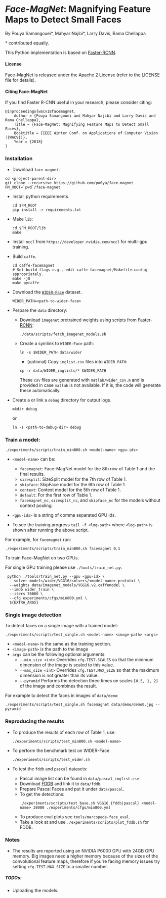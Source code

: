 # *Face-MagNet*: Magnifying Feature Maps to Detect Small Faces
 
By Pouya Samangouei\*, Mahyar Najibi\*, Larry Davis, Rama Chellappa

\* contributed equally.

This Python implementation is based on [Faster-RCNN](https://github.com/rbgirshick/py-faster-rcnn).

#### License

Face-MagNet is released under the Apache 2 License (refer to the LICENSE file for details).

#### Citing Face-MagNet

If you find Faster R-CNN useful in your research, please consider citing:

    @inproceedings{wacv18facemagnet,
        Author = {Pouya Samangouei and Mahyar Najibi and Larry Davis and Rama Chellappa},
        Title = {Face-MagNet: Magnifying Feature Maps to Detect Small Faces},
        Booktitle = {IEEE Winter Conf. on Applications of Computer Vision ({WACV})},
        Year = {2018}
    }

    
### Installation

- Download `face-magnet`. 
```
cd <project-parent-dir>
git clone --recursive https://github.com/po0ya/face-magnet
FM_ROOT=`pwd`/face-magnet
```

- Install python requirements.
    ```
    cd $FM_ROOT
    pip install -r requirements.txt
    ```
- Make `lib`:
    ```
    cd $FM_ROOT/lib
    make
    ```
    
- Install `nccl` from `https://developer.nvidia.com/nccl` for multi-gpu training.

- Build `caffe`.
    ```
    cd caffe-facemagnet
    # Set build flags e.g., edit caffe-facemagnet/Makefile.config appropriately.
    make -j8
    make pycaffe
    ```

- Download the [`WIDER-Face`](http://mmlab.ie.cuhk.edu.hk/projects/WIDERFace/) dataset. 
    ```
    WIDER_PATH=<path-to-wider-face>
    ```

- Perpare the `data` directory:
    - Download `imagenet` pretrained weights using scripts from [Faster-RCNN](https://github.com/rbgirshick/py-faster-rcnn):
        ```
        ./data/scripts/fetch_imagenet_models.sh
        ```
    
    - Create a symlink to `WIDER-Face` path:
        ```
        ln -s $WIDER_PATH data/wider
        ```
        - (optional) Copy `imglist.csv` files into `WIDER_PATH`:
        ```
        cp -r data/WIDER_imglists/* $WIDER_PATH
        ```
        These `csv` files are generated with `matlab/wider_csv.m` and is provided
        in case `matlab` is not available. If it is, the code will generate these
        automatically.
         
- Create a or link a `debug` directory for output logs.
    ```
    mkdir debug
    ```
    or
    ```
    ln -s <path-to-debug-dir> debug
    ```
    
### Train a model:
```
./experiments/scripts/train_min800.sh <model-name> <gpu-ids>
```
- `<model-name>` can be:
    - `facemagnet`: Face-MagNet model for the 8th row of Table 1 and the final results.
    - `sizesplit`: SizeSplit model for the 7th row of Table 1.
    - `skipface`: SkipFace model for the 6th row of Table 1.
    - `context`: Context model for the 5th row of Table 1.
    - `default`: For the first row of Table 1.
    - `facemagnet_nc`, `sizesplit_nc`, and `skipface_nc` for the models without context pooling.
    
- `<gpu-ids>` is a string of comma separated GPU ids.
- To see the training progress `tail -f <log-path>` where `<log-path>` is shown
after running the above script.

For example, for `facemagnet` run:
```
./experiments/scripts/train_min800.sh facemagnet 0,1
```
To train Face-MagNet on two GPUs.

For single GPU training please use `./tools/train_net.py`.
```
 python ./tools/train_net.py --gpu <gpu-id> \
  --solver models/wider/VGG16/solvers/<model-name>.prototxt \
  --weights data/imagenet_models/VGG16.v2.caffemodel \
  --imdb wider_train \
  --iters 76000 \
  --cfg experiments/cfgs/min800.yml \
  ${EXTRA_ARGS}
```
### Single image detection

To detect faces on a single image with a trained model:
```
./experiments/scripts/test_single.sh <model-name> <image-path> <args>
```

- `<model-name>` is the same as the training section.
- `<image-path>` is the path to the image
- `args` can be the following optional arguments:
    - `--min_size <int>` Overrides `cfg.TEST.SCALES` so that the minimum dimension of the image is scaled to this value.
    - `--max_size <int>` Overrides `cfg.TEST.MAX_SIZE` so that the maximum dimension is not
    greater than its value. 
    - `--pyramid` Performs the detection three times on scales `[0.5, 1, 2]` of the image and combines the result.

For example to detect the faces in images of `data/demo`:

```
./experiments/scripts/test_single.sh facemagnet data/demo/demo0.jpg --pyramid
```

### Reproducing the results
- To produce the results of each row of Table 1, use:
    ```
    ./experiments/scripts/test_min800.sh <model-name>
    ```

- To perform the benchmark test on WIDER-Face:
    ```
    ./experiments/scripts/test_wider.sh
    ```


- To test the `fddb` and `pascal` datasets:
    - Pascal image list can be found in `data/pascal_imglist.csv`
    - Download [FDDB](http://vis-www.cs.umass.edu/fddb/) and link it to `data/fddb`.
    - Prepare Pascal Faces and put it under `data/pascal`.
    - To get the detections:
        ```
        ./experiments/scripts/test_base.sh VGG16 {fddb|pascal} <model-name> 38000 ./experiments/cfgs/min800.yml
        ```
    - To produce eval plots see `tools/marcopede-face_eval`.
    - Take a look at and use `./experiments/scripts/plot_fddb.sh` for FDDB. 

### Notes
- The results are reported using an NVIDIA P6000 GPU with 24GB GPU memory. Big images need 
a higher memory because of the sizes of the convolutional feature maps, therefore if you're facing memory
issues try setting `cfg.TEST.MAX_SIZE` to a smaller number. 

##### TODOs: 
- Uploading the models.
